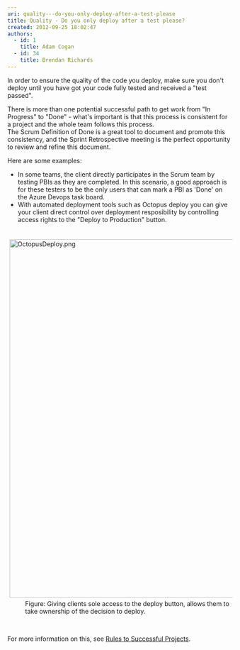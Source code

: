 ```yaml
---
uri: quality---do-you-only-deploy-after-a-test-please
title: Quality - Do you only deploy after a test please?
created: 2012-09-25 18:02:47
authors:
  - id: 1
    title: Adam Cogan
  - id: 34
    title: Brendan Richards
---
```





<span class='intro'> <p>In order to ensure the quality​ of the code you deploy, make sure you don't deploy
                    until you have got your code fully tested and received a &quot;test passed&quot;.
                <br></p><p>There is more than one potential&#160;successful path to get work from &quot;In Progress&quot; to &quot;Done&quot; - what's important is that this process is consistent for a project and the whole team follows this process.<br>The Scrum&#160;Definition of Done is a great tool to document and promote this consistency, and&#160;the Sprint Retrospective meeting is the&#160;perfect opportunity to review and refine this document.</p><p>Here are some examples&#58;</p><ul><li><span style="background-color&#58;initial;">In some teams,</span><span style="background-color&#58;initial;"> the client directly participates in the Scrum team by testing PBIs as they are completed. In this scenario, a good appro</span><span style="background-color&#58;initial;">ach </span><span style="background-color&#58;initial;">is for these testers to be the only u</span><span style="background-color&#58;initial;">s</span><span style="background-color&#58;initial;">ers</span><span style="background-color&#58;initial;"> </span><span style="background-color&#58;initial;">that can mark a PBI as 'Done</span><span style="background-color&#58;initial;">' on the</span><span style="background-color&#58;initial;">&#160;Azure Devops task board.</span></li><li>With automated deployment tools such as Octopus deploy you can give your&#160;client direct control over deployment resposibility by controlling access rights to the &quot;Deploy to Production&quot; button.&#160;<br></li></ul><div><br></div><div><img src="/SiteAssets/quality-do-you-only-deploy-after-a-test-please/OctopusDeploy.png" alt="OctopusDeploy.png" style="margin&#58;5px;width&#58;808px;" /><br></div><dd class="ssw15-rteElement-FigureGood">Figure&#58; Giving clients sole access to the deploy button, allows them to take ownership of the decision to deploy.&#160;<br></dd><p><br></p> </span>

<p>
                    For more information on this, see <a href="/_layouts/15/FIXUPREDIRECT.ASPX?WebId=3dfc0e07-e23a-4cbb-aac2-e778b71166a2&amp;TermSetId=07da3ddf-0924-4cd2-a6d4-a4809ae20160&amp;TermId=b9ec5dbc-7379-47ea-9cc2-59bd3769cd18">
                        Rules to Successful Projects</a>.
                ​<br><br></p>


